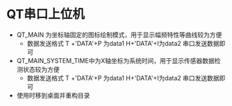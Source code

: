 # QT串口上位机

- QT_MAIN 为坐标轴固定的图标绘制模式，用于显示幅频特性等曲线较为方便
  - 数据发送格式 T +'DATA'+P 为data1  H+'DATA'+I为data2 串口发送数据即可
- QT_MAIN_SYSTEM_TIME中为X轴坐标为系统时间，用于显示传感器数据检测状态较为方便
  - 数据发送格式 T +'DATA'+P 为data1  H+'DATA'+I为data2 串口发送数据即可
- 使用时移到桌面并重构目录